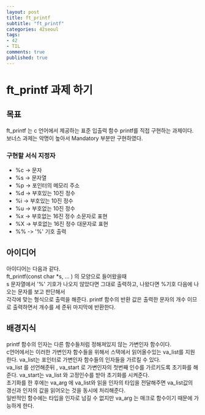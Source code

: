 ```yaml
---
layout: post
title: ft_printf
subtitle: "ft_printf"
categories: 42seoul
tags:
- 42
- TIL
comments: true
published: true
---
```


# ft_printf 과제 하기

## 목표  

ft_printf 는 c 언어에서 제공하는 표준 입출력 함수 printf를 직접 구현하는 과제이다.  
보너스 과제는 악명이 높아서 Mandatory 부분만 구현하였다.  
  
  
### 구현할 서식 지정자  
- %c -> 문자
- %s -> 문자열
- %p -> 포인터의 메모리 주소
- %d -> 부호있는 10진 정수
- %i -> 부호있는 10진 정수
- %u -> 부호없는 10진 정수
- %x -> 부호없는 16진 정수 소문자로 표현 
- %X -> 부호없는 16진 정수 대문자로 표현
- %% -> '%' 기호 출력 

## 아이디어  

아이디어는 다음과 같다.  
ft_printf(const char *s, ... ) 의 모양으로 들어왔을때  
s 문자열에서 '%' 기호가 나오지 않았다면 그대로 출력하고, 나왔다면 %기호 다음에 나오는 문자를 보고 판단해서  
각각에 맞는 형식으로 출력을 해준다.  printf 함수의 반환 값은 출력한 문자의 개수 이므로 출력하면서 개수를 세 준뒤 마지막에 반환한다.  


## 배경지식  

printf 함수의 인자는 다른 함수들처럼 정해져있지 않는 가변인자 함수이다.  
c언어에서는 이러한 가변인자 함수들을 위해서 스택에서 읽어올수있는 va_list를 지원한다.
va_list는 포인터로 가변인자 함수들의 인자들을 가르킬 수 있다.  
va_list 를 선언해준뒤 , va_start 로 가변인자의 첫번째 인수를 가르키도록 초기화를 해준다. 
va_start는 va_list 와 고정인수를 받아 초기화를 시켜준다.  
초기화를 한 후에는 va_arg 에 va_list와 읽을 인자의 타입을 전달해주면 va_list값의 갱신과 인자의 값을 읽어오는 것을 동시에 처리해준다.  
일반적인 함수에는 타입을 인자로 넘길 수 없지만 va_arg 는 매크로 함수이기 때문에 가능하게 한다.  








